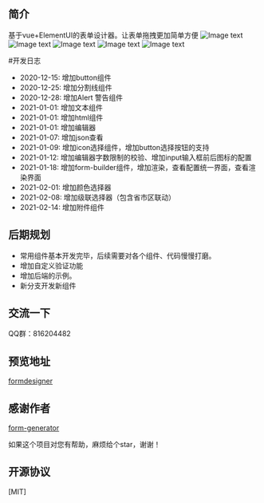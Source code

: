 ## 简介
基于vue+ElementUI的表单设计器。让表单拖拽更加简单方便
![Image text](https://gitee.com/wurong19870715/formDesigner/raw/master/public/img/designer.png)
![Image text](https://gitee.com/wurong19870715/formDesigner/raw/master/public/img/preview.png)
![Image text](https://gitee.com/wurong19870715/formDesigner/raw/master/public/img/edit-form.png)
![Image text](https://gitee.com/wurong19870715/formDesigner/raw/master/public/img/config-json.png)
![Image text](https://gitee.com/wurong19870715/formDesigner/raw/master/public/img/val-json.png)


#开发日志
- 2020-12-15: 增加button组件
- 2020-12-25: 增加分割线组件
- 2020-12-28: 增加Alert 警告组件
- 2021-01-01: 增加文本组件
- 2021-01-01: 增加html组件
- 2021-01-01: 增加编辑器
- 2021-01-07: 增加json查看
- 2021-01-09: 增加icon选择组件，增加button选择按钮的支持
- 2021-01-12: 增加编辑器字数限制的校验、增加input输入框前后图标的配置
- 2021-01-18: 增加form-builder组件，增加渲染，查看配置统一界面，查看渲染界面
- 2021-02-01: 增加颜色选择器
- 2021-02-08: 增加级联选择器（包含省市区联动）
- 2021-02-14: 增加附件组件

## 后期规划
- 常用组件基本开发完毕，后续需要对各个组件、代码慢慢打磨。
- 增加自定义验证功能
- 增加后端的示例。
- 新分支开发新组件

## 交流一下
QQ群：816204482
## 预览地址
  [formdesigner](http://wurong19870715.gitee.io/formdesigner)
  
## 感谢作者
  [form-generator](https://gitee.com/mrhj/form-generator)

如果这个项目对您有帮助，麻烦给个star，谢谢！

## 开源协议
[MIT]
